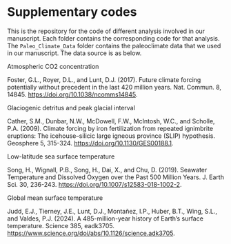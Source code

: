 # Supplementary codes
This is the repository for the code of different analysis involved in our manuscript.
Each folder contains the corresponding code for that analysis.
The `Paleo_Climate_Data` folder contains the paleoclimate data that we used in our manuscript. The data source is as below.

Atmospheric CO2 concentration

Foster, G.L., Royer, D.L., and Lunt, D.J. (2017). Future climate forcing potentially without precedent in the last 420 million years. Nat. Commun. 8, 14845. https://doi.org/10.1038/ncomms14845.

Glaciogenic detritus and peak glacial interval

Cather, S.M., Dunbar, N.W., McDowell, F.W., McIntosh, W.C., and Scholle, P.A. (2009). Climate forcing by iron fertilization from repeated ignimbrite eruptions: The icehouse–silicic large igneous province (SLIP) hypothesis. Geosphere 5, 315-324. https://doi.org/10.1130/GES00188.1.

Low-latitude sea surface temperature

Song, H., Wignall, P.B., Song, H., Dai, X., and Chu, D. (2019). Seawater Temperature and Dissolved Oxygen over the Past 500 Million Years. J. Earth Sci. 30, 236-243. https://doi.org/10.1007/s12583-018-1002-2.

Global mean surface temperature

Judd, E.J., Tierney, J.E., Lunt, D.J., Montañez, I.P., Huber, B.T., Wing, S.L., and Valdes, P.J. (2024). A 485-million-year history of Earth’s surface temperature. Science 385, eadk3705. https://www.science.org/doi/abs/10.1126/science.adk3705.
